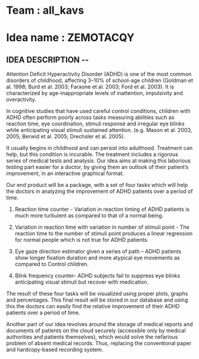 # Team : all_kavs
# Idea name : ZEMOTACQY
## IDEA DESCRIPTION --
Attention Deficit Hyperactivity Disorder (ADHD) is one of the most common disorders of childhood, affecting 3–10% of school-age children (Goldman et al. 1998; Burd et al. 2003; Faraone et al. 2003; Ford et al. 2003). It is characterized by age-inappropriate levels of inattention, impulsivity and overactivity.

In cognitive studies that have used careful control conditions, children with ADHD often perform poorly across tasks measuring abilities such as reaction time, eye coordination, stimuli response and irregular eye blinks while anticipating visual stimuli sustained attention. (e.g. Mason et al. 2003, 2005; Berwid et al. 2005; Drechsler et al. 2005).

It usually begins in childhood and can persist into adulthood. Treatment can help, but this condition is incurable. The treatment includes a rigorous series of medical tests and analysis. Our idea aims at making this laborious testing part easier for a doctor, by giving them an outlook of their patient’s improvement, in an interactive graphical format.

Our end product will be a package, with a set of four tasks which will help the doctors in analyzing the improvement of ADHD patients over a period of time.

1)	Reaction time counter - Variation in reaction timing of ADHD patients is much more turbulent as compared to that of a normal being.

2)	Variation in reaction time with variation in number of stimuli point - The reaction time to the number of stimuli point produces a linear regression for normal people which is not true for ADHD patients.

3)	Eye gaze direction estimator given a series of path – ADHD patients show longer fixation duration and more atypical eye movements as compared to Control children.

4)	Blink frequency counter- ADHD subjects fail to suppress eye blinks anticipating visual stimuli but recover with medication.

The result of these four tasks will be visualized using proper plots, graphs and percentages. This final result will be stored in our database and using this the doctors can easily find the relative improvement of their ADHD patients over a period of time.

Another part of our idea revolves around the storage of medical reports and documents of patients on the cloud securely (accessible only by medical authorities and patients themselves), which would solve the nefarious problem of absent medical records. Thus, replacing the conventional paper and hardcopy-based recording system. 

